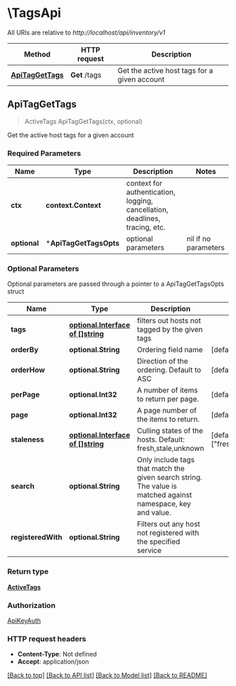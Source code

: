 # \TagsApi

All URIs are relative to *http://localhost/api/inventory/v1*

Method | HTTP request | Description
------------- | ------------- | -------------
[**ApiTagGetTags**](TagsApi.md#ApiTagGetTags) | **Get** /tags | Get the active host tags for a given account



## ApiTagGetTags

> ActiveTags ApiTagGetTags(ctx, optional)

Get the active host tags for a given account

### Required Parameters


Name | Type | Description  | Notes
------------- | ------------- | ------------- | -------------
**ctx** | **context.Context** | context for authentication, logging, cancellation, deadlines, tracing, etc.
 **optional** | ***ApiTagGetTagsOpts** | optional parameters | nil if no parameters

### Optional Parameters

Optional parameters are passed through a pointer to a ApiTagGetTagsOpts struct


Name | Type | Description  | Notes
------------- | ------------- | ------------- | -------------
 **tags** | [**optional.Interface of []string**](string.md)| filters out hosts not tagged by the given tags | 
 **orderBy** | **optional.String**| Ordering field name | [default to tag]
 **orderHow** | **optional.String**| Direction of the ordering. Default to ASC | [default to ASC]
 **perPage** | **optional.Int32**| A number of items to return per page. | [default to 50]
 **page** | **optional.Int32**| A page number of the items to return. | [default to 1]
 **staleness** | [**optional.Interface of []string**](string.md)| Culling states of the hosts. Default: fresh,stale,unknown | [default to [&quot;fresh&quot;,&quot;stale&quot;,&quot;unknown&quot;]]
 **search** | **optional.String**| Only include tags that match the given search string. The value is matched against namespace, key and value. | 
 **registeredWith** | **optional.String**| Filters out any host not registered with the specified service | 

### Return type

[**ActiveTags**](ActiveTags.md)

### Authorization

[ApiKeyAuth](../README.md#ApiKeyAuth)

### HTTP request headers

- **Content-Type**: Not defined
- **Accept**: application/json

[[Back to top]](#) [[Back to API list]](../README.md#documentation-for-api-endpoints)
[[Back to Model list]](../README.md#documentation-for-models)
[[Back to README]](../README.md)


